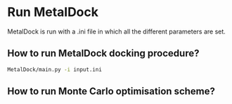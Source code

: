 # Run MetalDock  

MetalDock is run with a .ini file in which all the different parameters are set.

## How to run MetalDock docking procedure?

```bash
MetalDock/main.py -i input.ini 
```


## How to run Monte Carlo optimisation scheme?
